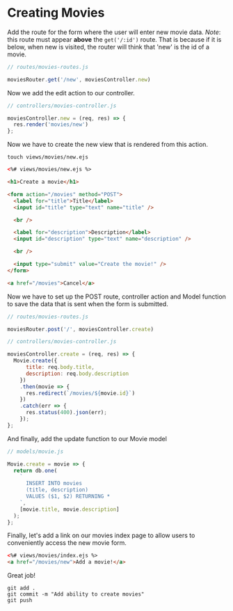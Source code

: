 # Creating Movies

Add the route for the form where the user will enter new movie data. _Note_: this route must appear **above** the `get('/:id')` route. That is because if it is below, when new is visited, the router will think that 'new' is the id of a movie.

```javascript
// routes/movies-routes.js

moviesRouter.get('/new', moviesController.new)
```

Now we add the edit action to our controller.

```javascript
// controllers/movies-controller.js

moviesController.new = (req, res) => {
  res.render('movies/new')
};
```

Now we have to create the new view that is rendered from this action.

```
touch views/movies/new.ejs
```

```html
<%# views/movies/new.ejs %>

<h1>Create a movie</h1>

<form action="/movies" method="POST">
  <label for="title">Title</label>
  <input id="title" type="text" name="title" />

  <br />

  <label for="description">Description</label>
  <input id="description" type="text" name="description" />

  <br />

  <input type="submit" value="Create the movie!" />
</form>

<a href="/movies">Cancel</a>
```

Now we have to set up the POST route, controller action and Model function to save the data that is sent when the form is submitted.

```javascript
// routes/movies-routes.js

moviesRouter.post('/', moviesController.create)
```

```javascript
// controllers/movies-controller.js

moviesController.create = (req, res) => {
  Movie.create({
      title: req.body.title,
      description: req.body.description
    })
    .then(movie => {
      res.redirect(`/movies/${movie.id}`)
    })
    .catch(err => {
      res.status(400).json(err);
    });
};
```

And finally, add the update function to our Movie model

```javascript
// models/movie.js

Movie.create = movie => {
  return db.one(
    `
      INSERT INTO movies
      (title, description)
      VALUES ($1, $2) RETURNING *
    `,
    [movie.title, movie.description]
  );
};
```

Finally, let's add a link on our movies index page to allow users to conveniently access the new movie form.

```html
<%# views/movies/index.ejs %>
<a href="/movies/new">Add a movie!</a>
```

Great job!

```
git add .
git commit -m "Add ability to create movies"
git push
```
